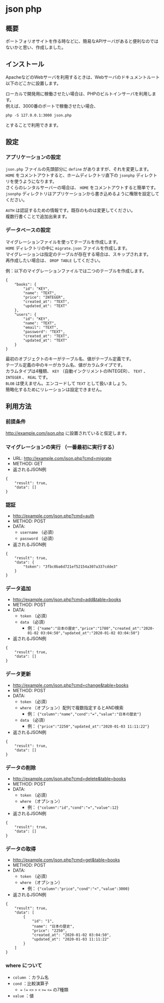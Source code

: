 # json php

## 概要

ポートフォリオサイトを作る時などに、簡易なAPIサーバがあると便利なのではないかと思い、作成しました。

## インストール

ApacheなどのWebサーバを利用するときは、Webサーバのドキュメントルート以下のどこかに設置します。

ローカルで開発用に稼働させたい場合は、PHPのビルトインサーバを利用します。  
例えば、3000番のポートで稼働させたい場合、

```
php -S 127.0.0.1:3000 json.php
```

とすることで利用できます。

## 設定

### アプリケーションの設定

`json.php` ファイルの先頭部分に `define` がありますが、それを変更します。
`HOME` をコメントアウトすると、ホームディレクトリ直下の `jsonphp` ディレクトリを使うようになります。  
さくらのレンタルサーバーの場合は、 `HOME` をコメントアウトすると簡単です。  
`jsonphp` ディレクトリはアプリケーションから書き込めるように権限を設定してください。

`AUTH` は認証するための情報です。既存のものは変更してください。  
複数行書くことで追加出来ます。

### データベースの設定

マイグレーションファイルを使ってテーブルを作成します。  
`HOME` ディレクトリの中に `migrate.json` ファイルを作成します。  
マイグレーションは指定のテーブルが存在する場合は、スキップされます。  
再作成したい場合は、 `DROP TABLE` してください。

例：以下のマイグレーションファイルでは二つのテーブルを作成します。

```
{
    "books": {
        "id": "KEY",
        "name": "TEXT",
        "price": "INTEGER",
        "created_at": "TEXT",
        "updated_at": "TEXT"
    },
    "users": {
        "id": "KEY",
        "name": "TEXT",
        "email": "TEXT",
        "password": "TEXT",
        "created_at": "TEXT",
        "updated_at": "TEXT"
    }
}
```

最初のオブジェクトのキーがテーブル名、値がテーブル定義です。  
テーブル定義の中のキーがカラム名、値がカラムタイプです。  
カラムタイプは4種類、 `KEY` （自動インクリメントのINTEGER）、 `TEXT` 、 `INTEGER` 、 `REAL` です。  
`BLOB` は使えません。エンコードして `TEXT` として扱いましょう。  
簡略化するためにリレーションは設定できません。

## 利用方法

### 前提条件

http://example.com/json.php に設置されていると仮定します。

### マイグレーションの実行 （一番最初に実行する）

- URL: http://example.com/json.php?cmd=migrate
- METHOD: GET
- 返されるJSON例

```
{
    "result": true,
    "data": []
}
```

### 認証

- http://example.com/json.php?cmd=auth
- METHOD: POST  
- DATA:
    - `username` （必須）
    - `password` （必須）
- 返されるJSON例

```
{
    "result": true,
    "data": {
        "token": "3fbc0ba6d721ef52154a307a337cdde3"
    }
}
```

### データ追加

- http://example.com/json.php?cmd=add&table=books
- METHOD: POST  
- DATA:
    - `token` （必須）
    - `data` （必須）
        - 例： `{"name":"日本の歴史","price":"1780","created_at":"2020-01-02 03:04:50","updated_at":"2020-01-02 03:04:50"}`
- 返されるJSON例

```
{
    "result": true,
    "data": []
}
```

### データ更新

- http://example.com/json.php?cmd=change&table=books
- METHOD: POST  
- DATA:
    - `token` （必須）
    - `where` （オプション）配列で複数指定するとAND検索
        - 例： `{"column":"name","cond":"=","value":"日本の歴史"}`
    - `data` （必須）
        - 例： `{"price":"2250","updated_at":"2020-01-03 11:11:22"}`
- 返されるJSON例

```
{
    "result": true,
    "data": []
}
```

### データの削除

- http://example.com/json.php?cmd=delete&table=books
- METHOD: POST  
- DATA:
    - `token` （必須）
    - `where` （オプション）
        - 例： `{"column":"id","cond":"=","value":12}`
- 返されるJSON例

```
{
    "result": true,
    "data": []
}
```

### データの取得

- http://example.com/json.php?cmd=get&table=books
- METHOD: POST  
- DATA:
    - `token` （必須）
    - `where` （オプション）
        - 例： `{"column":"price","cond":"<","value":3000}`
- 返されるJSON例

```
{
    "result": true,
    "data": [
        {
            "id": "1",
            "name": "日本の歴史",
            "price": "2250",
            "created_at": "2020-01-02 03:04:50",
            "updated_at": "2020-01-03 11:11:22"
        }
    ]
}
```

### where について

- `column` ：カラム名
- `cond` ：比較演算子
    - `=` `!=` `<>` `>` `<` `>=` `<=` の7種類
- `value` ：値


